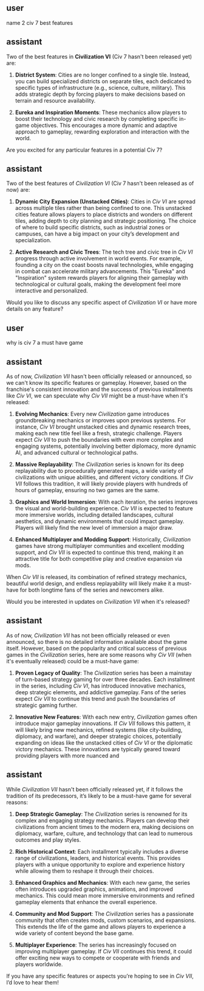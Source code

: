 ## user
name 2 civ 7 best features
## assistant

Two of the best features in **Civilization VI** (Civ 7 hasn't been released yet) are:

1. **District System**: Cities are no longer confined to a single tile. Instead, you can build specialized districts on separate tiles, each dedicated to specific types of infrastructure (e.g., science, culture, military). This adds strategic depth by forcing players to make decisions based on terrain and resource availability.

2. **Eureka and Inspiration Moments**: These mechanics allow players to boost their technology and civic research by completing specific in-game objectives. This encourages a more dynamic and adaptive approach to gameplay, rewarding exploration and interaction with the world.

Are you excited for any particular features in a potential Civ 7?
## assistant

Two of the best features of *Civilization VI* (Civ 7 hasn't been released as of now) are:

1. **Dynamic City Expansion (Unstacked Cities)**: Cities in *Civ VI* are spread across multiple tiles rather than being confined to one. This unstacked cities feature allows players to place districts and wonders on different tiles, adding depth to city planning and strategic positioning. The choice of where to build specific districts, such as industrial zones or campuses, can have a big impact on your city’s development and specialization.

2. **Active Research and Civic Trees**: The tech tree and civic tree in *Civ VI* progress through active involvement in world events. For example, founding a city on the coast boosts naval technologies, while engaging in combat can accelerate military advancements. This "Eureka" and "Inspiration" system rewards players for aligning their gameplay with technological or cultural goals, making the development feel more interactive and personalized.

Would you like to discuss any specific aspect of *Civilization VI* or have more details on any feature?
## user
why is civ 7 a must have game
## assistant
As of now, *Civilization VII* hasn't been officially released or announced, so we can't know its specific features or gameplay. However, based on the franchise's consistent innovation and the success of previous installments like *Civ VI*, we can speculate why *Civ VII* might be a must-have when it's released:

1. **Evolving Mechanics**: Every new *Civilization* game introduces groundbreaking mechanics or improves upon previous systems. For instance, *Civ VI* brought unstacked cities and dynamic research trees, making each new title feel like a fresh, strategic challenge. Players expect *Civ VII* to push the boundaries with even more complex and engaging systems, potentially involving better diplomacy, more dynamic AI, and advanced cultural or technological paths.

2. **Massive Replayability**: The *Civilization* series is known for its deep replayability due to procedurally generated maps, a wide variety of civilizations with unique abilities, and different victory conditions. If *Civ VII* follows this tradition, it will likely provide players with hundreds of hours of gameplay, ensuring no two games are the same.

3. **Graphics and World Immersion**: With each iteration, the series improves the visual and world-building experience. *Civ VII* is expected to feature more immersive worlds, including detailed landscapes, cultural aesthetics, and dynamic environments that could impact gameplay. Players will likely find the new level of immersion a major draw.

4. **Enhanced Multiplayer and Modding Support**: Historically, *Civilization* games have strong multiplayer communities and excellent modding support, and *Civ VII* is expected to continue this trend, making it an attractive title for both competitive play and creative expansion via mods.

When *Civ VII* is released, its combination of refined strategy mechanics, beautiful world design, and endless replayability will likely make it a must-have for both longtime fans of the series and newcomers alike.

Would you be interested in updates on *Civilization VII* when it's released?
## assistant
As of now, *Civilization VII* has not been officially released or even announced, so there is no detailed information available about the game itself. However, based on the popularity and critical success of previous games in the *Civilization* series, here are some reasons why *Civ VII* (when it's eventually released) could be a must-have game:

1. **Proven Legacy of Quality**: The *Civilization* series has been a mainstay of turn-based strategy gaming for over three decades. Each installment in the series, including *Civ VI*, has introduced innovative mechanics, deep strategic elements, and addictive gameplay. Fans of the series expect *Civ VII* to continue this trend and push the boundaries of strategic gaming further.

2. **Innovative New Features**: With each new entry, *Civilization* games often introduce major gameplay innovations. If *Civ VII* follows this pattern, it will likely bring new mechanics, refined systems (like city-building, diplomacy, and warfare), and deeper strategic choices, potentially expanding on ideas like the unstacked cities of *Civ VI* or the diplomatic victory mechanics. These innovations are typically geared toward providing players with more nuanced and
## assistant
While *Civilization VII* hasn't been officially released yet, if it follows the tradition of its predecessors, it’s likely to be a must-have game for several reasons:

1. **Deep Strategic Gameplay**: The *Civilization* series is renowned for its complex and engaging strategy mechanics. Players can develop their civilizations from ancient times to the modern era, making decisions on diplomacy, warfare, culture, and technology that can lead to numerous outcomes and play styles.

2. **Rich Historical Context**: Each installment typically includes a diverse range of civilizations, leaders, and historical events. This provides players with a unique opportunity to explore and experience history while allowing them to reshape it through their choices.

3. **Enhanced Graphics and Mechanics**: With each new game, the series often introduces upgraded graphics, animations, and improved mechanics. This could mean more immersive environments and refined gameplay elements that enhance the overall experience.

4. **Community and Mod Support**: The *Civilization* series has a passionate community that often creates mods, custom scenarios, and expansions. This extends the life of the game and allows players to experience a wide variety of content beyond the base game.

5. **Multiplayer Experience**: The series has increasingly focused on improving multiplayer gameplay. If *Civ VII* continues this trend, it could offer exciting new ways to compete or cooperate with friends and players worldwide.

If you have any specific features or aspects you’re hoping to see in *Civ VII*, I’d love to hear them!